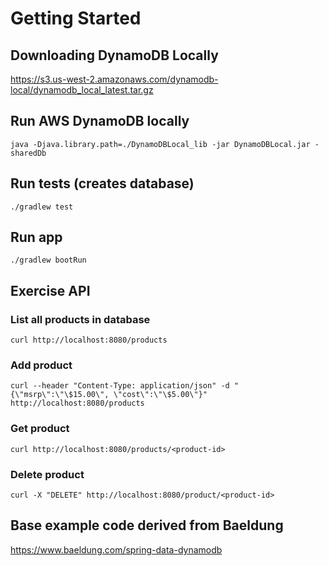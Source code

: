 # Getting Started

## Downloading DynamoDB Locally

https://s3.us-west-2.amazonaws.com/dynamodb-local/dynamodb_local_latest.tar.gz


## Run AWS DynamoDB locally

`java -Djava.library.path=./DynamoDBLocal_lib -jar DynamoDBLocal.jar -sharedDb`


## Run tests (creates database)

`./gradlew test`


## Run app

`./gradlew bootRun`


## Exercise API

### List all products in database
`curl http://localhost:8080/products`


### Add product
`curl --header "Content-Type: application/json" -d "{\"msrp\":\"\$15.00\", \"cost\":\"\$5.00\"}" http://localhost:8080/products`

### Get product
`curl http://localhost:8080/products/<product-id>`

### Delete product
`curl -X "DELETE" http://localhost:8080/product/<product-id>`


## Base example code derived from Baeldung

https://www.baeldung.com/spring-data-dynamodb